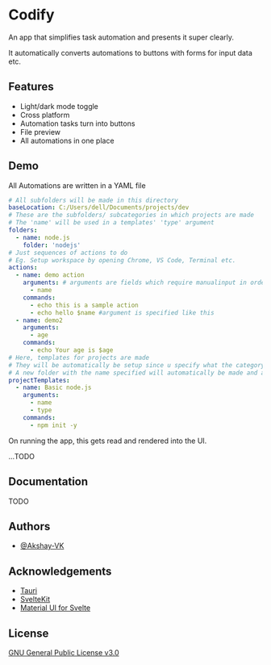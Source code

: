 
# Codify

An app that simplifies task automation and presents it super clearly.

It automatically converts automations to buttons with forms for input data etc.


## Features

- Light/dark mode toggle
- Cross platform
- Automation tasks turn into buttons
- File preview
- All automations in one place


## Demo

All Automations are written in a YAML file

```yaml
# All subfolders will be made in this directory
baseLocation: C:/Users/dell/Documents/projects/dev
# These are the subfolders/ subcategories in which projects are made
# The 'name' will be used in a templates' 'type' argument
folders:
  - name: node.js
    folder: 'nodejs'
# Just sequences of actions to do
# Eg. Setup workspace by opening Chrome, VS Code, Terminal etc.
actions:
  - name: demo action
    arguments: # arguments are fields which require manualinput in order to run the action
      - name
    commands:
      - echo this is a sample action
      - echo hello $name #argument is specified like this
  - name: demo2
    arguments:
      - age
    commands:
      - echo Your age is $age
# Here, templates for projects are made
# They will be automatically be setup since u specify what the category of the project is and the steps
# A new folder with the name specified will automatically be made and all commands are run in it
projectTemplates:
  - name: Basic node.js
    arguments:
      - name
      - type
    commands:
      - npm init -y
```

On running the app, this gets read and rendered into the UI.

...TODO
## Documentation

TODO

## Authors

- [@Akshay-VK](https://www.github.com/Akshay-VK)


## Acknowledgements

 - [Tauri](https://tauri.dev)
 - [SvelteKit](https://kit.svelte.dev)
 - [Material UI for Svelte](https://ktibow.github.io/m3-svelte/)


## License

[GNU General Public License v3.0](https://github.com/Akshay-VK/Codify/blob/master/LICENSE)

